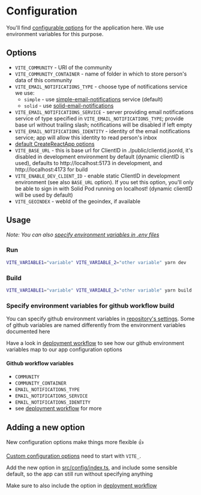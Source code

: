 # Configuration

You'll find [configurable options](#options) for the application here. We use environment variables for this purpose.

## Options

- `VITE_COMMUNITY` - URI of the community
- `VITE_COMMUNITY_CONTAINER` - name of folder in which to store person's data of this community
- `VITE_EMAIL_NOTIFICATIONS_TYPE` - choose type of notifications service we use:
  - `simple` - use [simple-email-notifications](https://github.com/OpenHospitalityNetwork/simple-email-notifications) service (default)
  - `solid` - use [solid-email-notifications](https://github.com/OpenHospitalityNetwork/solid-email-notifications)
- `VITE_EMAIL_NOTIFICATIONS_SERVICE` - server providing email notifications service of type specified in `VITE_EMAIL_NOTIFICATIONS_TYPE`; provide base url without trailing slash; notifications will be disabled if left empty
- `VITE_EMAIL_NOTIFICATIONS_IDENTITY` - identity of the email notifications service; app will allow this identity to read person's inbox
- [default CreateReactApp options](https://create-react-app.dev/docs/advanced-configuration)
- `VITE_BASE_URL` - this is base url for ClientID in ./public/clientid.jsonld, it's disabled in development environment by default (dynamic clientID is used), defaults to http://localhost:5173 in development, and http://localhost:4173 for build
- `VITE_ENABLE_DEV_CLIENT_ID` - enable static ClientID in development environment (see also `BASE_URL` option). If you set this option, you'll only be able to sign in with Solid Pod running on localhost! (dynamic clientID will be used by default)
- `VITE_GEOINDEX` - webId of the geoindex, if available

## Usage

_Note: You can also [specify environment variables in .env files](https://create-react-app.dev/docs/adding-custom-environment-variables#adding-development-environment-variables-in-env)_

### Run

```bash
VITE_VARIABLE1="variable" VITE_VARIABLE_2="other variable" yarn dev
```

### Build

```bash
VITE_VARIABLE1="variable" VITE_VARIABLE_2="other variable" yarn build
```

### Specify environment variables for github workflow build

You can specify github environment variables in [repository's settings](https://github.com/solidcouch/solidcouch/settings/variables/actions). Some of github variables are named differently from the environment variables documented here

Have a look in [deployment workflow](../.github/workflows/deploy.yml) to see how our github environment variables map to our app configuration options

#### Github workflow variables

- `COMMUNITY`
- `COMMUNITY_CONTAINER`
- `EMAIL_NOTIFICATIONS_TYPE`
- `EMAIL_NOTIFICATIONS_SERVICE`
- `EMAIL_NOTIFICATIONS_IDENTITY`
- see [deployment workflow](../.github/workflows/deploy.yml) for more

## Adding a new option

New configuration options make things more flexible :+1:

[Custom configuration options](https://create-react-app.dev/docs/adding-custom-environment-variables) need to start with `VITE_`.

Add the new option in [src/config/index.ts](../src/config/index.ts), and include some sensible default, so the app can still run without specifying anything

Make sure to also include the option in [deployment workflow](../.github/workflows/deploy.yml)
